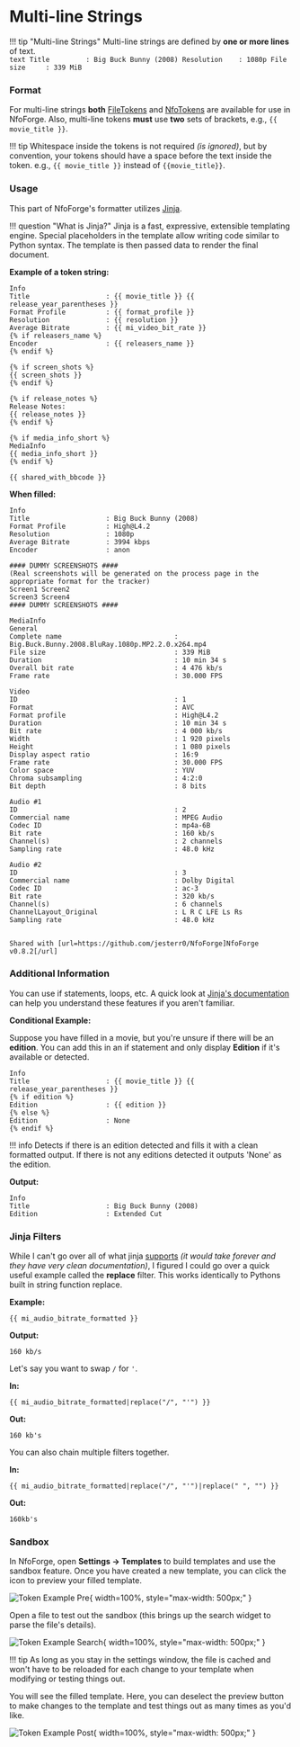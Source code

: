 # Multi-line Strings

<!-- prettier-ignore -->
!!! tip "Multi-line Strings"
    Multi-line strings are defined by **one or more lines** of text.  
    ```text
    Title         : Big Buck Bunny (2008)
    Resolution    : 1080p
    File size     : 339 MiB
    ```

### Format

For multi-line strings **both** [FileTokens](introduction.md) and [NfoTokens](introduction.md) are available for use in NfoForge. Also, multi-line tokens **must** use **two** sets of brackets, e.g., `{{ movie_title }}`.

<!-- prettier-ignore -->
!!! tip
    Whitespace inside the tokens is not required *(is ignored)*, but by convention, your tokens should have a space before the text inside the token. e.g., `{{ movie_title }}` instead of `{{movie_title}}`.

### Usage

This part of NfoForge's formatter utilizes [Jinja](https://jinja.palletsprojects.com/en/stable/).

<!-- prettier-ignore -->
!!! question "What is Jinja?"
    Jinja is a fast, expressive, extensible templating engine. Special placeholders in the template allow writing code similar to Python syntax. The template is then passed data to render the final document.

**Example of a token string:**

```jinja {.scrollable-code-block}
Info
Title                   : {{ movie_title }} {{ release_year_parentheses }}
Format Profile          : {{ format_profile }}
Resolution              : {{ resolution }}
Average Bitrate         : {{ mi_video_bit_rate }}
{% if releasers_name %}
Encoder                 : {{ releasers_name }}
{% endif %}

{% if screen_shots %}
{{ screen_shots }}
{% endif %}

{% if release_notes %}
Release Notes:
{{ release_notes }}
{% endif %}

{% if media_info_short %}
MediaInfo
{{ media_info_short }}
{% endif %}

{{ shared_with_bbcode }}
```

**When filled:**

```text {.scrollable-code-block}
Info
Title                   : Big Buck Bunny (2008)
Format Profile          : High@L4.2
Resolution              : 1080p
Average Bitrate         : 3994 kbps
Encoder                 : anon

#### DUMMY SCREENSHOTS ####
(Real screenshots will be generated on the process page in the appropriate format for the tracker)
Screen1 Screen2
Screen3 Screen4
#### DUMMY SCREENSHOTS ####

MediaInfo
General
Complete name                            : Big.Buck.Bunny.2008.BluRay.1080p.MP2.2.0.x264.mp4
File size                                : 339 MiB
Duration                                 : 10 min 34 s
Overall bit rate                         : 4 476 kb/s
Frame rate                               : 30.000 FPS

Video
ID                                       : 1
Format                                   : AVC
Format profile                           : High@L4.2
Duration                                 : 10 min 34 s
Bit rate                                 : 4 000 kb/s
Width                                    : 1 920 pixels
Height                                   : 1 080 pixels
Display aspect ratio                     : 16:9
Frame rate                               : 30.000 FPS
Color space                              : YUV
Chroma subsampling                       : 4:2:0
Bit depth                                : 8 bits

Audio #1
ID                                       : 2
Commercial name                          : MPEG Audio
Codec ID                                 : mp4a-6B
Bit rate                                 : 160 kb/s
Channel(s)                               : 2 channels
Sampling rate                            : 48.0 kHz

Audio #2
ID                                       : 3
Commercial name                          : Dolby Digital
Codec ID                                 : ac-3
Bit rate                                 : 320 kb/s
Channel(s)                               : 6 channels
ChannelLayout_Original                   : L R C LFE Ls Rs
Sampling rate                            : 48.0 kHz


Shared with [url=https://github.com/jesterr0/NfoForge]NfoForge v0.8.2[/url]
```

### Additional Information

You can use if statements, loops, etc. A quick look at [Jinja's documentation](https://jinja.palletsprojects.com/en/stable/templates/) can help you understand these features if you aren't familiar.

**Conditional Example:**

Suppose you have filled in a movie, but you're unsure if there will be an **edition**. You can add this in an if statement and only display **Edition** if it's available or detected.

```jinja
Info
Title                   : {{ movie_title }} {{ release_year_parentheses }}
{% if edition %}
Edition                 : {{ edition }}
{% else %}
Edition                 : None
{% endif %}
```

<!-- prettier-ignore -->
!!! info
    Detects if there is an edition detected and fills it with a clean formatted output. If there is not any editions detected it outputs 'None' as the edition.

**Output:**

```text
Info
Title                   : Big Buck Bunny (2008)
Edition                 : Extended Cut
```

### Jinja Filters

While I can't go over all of what jinja [supports](https://jinja.palletsprojects.com/en/stable/templates/#list-of-builtin-filters) _(it would take forever and they have very clean documentation)_, I figured I could go over a quick useful example called the **replace** filter. This works identically to Pythons built in string function replace.

**Example:**

```jinja
{{ mi_audio_bitrate_formatted }}
```

**Output:**

```text
160 kb/s
```

Let's say you want to swap `/` for `'`.

**In:**

```jinja
{{ mi_audio_bitrate_formatted|replace("/", "'") }}
```

**Out:**

```text
160 kb's
```

You can also chain multiple filters together.

**In:**

```jinja
{{ mi_audio_bitrate_formatted|replace("/", "'")|replace(" ", "") }}
```

**Out:**

```text
160kb's
```

### Sandbox

In NfoForge, open **Settings → Templates** to build templates and use the sandbox feature. Once you have created a new template, you can click the icon to preview your filled template.

![Token Example Pre](../../images/tokens/jinja-preview-pre.png){ width=100%, style="max-width: 500px;" }

Open a file to test out the sandbox (this brings up the search widget to parse the file's details).

![Token Example Search](../../images/tokens/jinja-sandbox-in.png){ width=100%, style="max-width: 500px;" }

<!-- prettier-ignore -->
!!! tip
    As long as you stay in the settings window, the file is cached and won't have to be reloaded for each change to your template when modifying or testing things out.

You will see the filled template. Here, you can deselect the preview button to make changes to the template and test things out as many times as you'd like.

![Token Example Post](../../images/tokens/jinja-preview-post.png){ width=100%, style="max-width: 500px;" }
